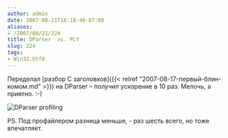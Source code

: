 ```yaml
---
author: admin
date: 2007-08-21T16:18:40-07:00
aliases:
- /2007/08/21/224
title: DParser  vs. PLY
slug: 224
tags:
- Win32.Utf8
---
```


Переделал [разбор С заголовков]({{< relref "2007-08-17-первый-блин-комом.md" >}}) на DParser – получил ускорение в 10 раз. Мелочь, а приятно. :-)

![DParser profiling](/2007/08/dparser_profile_output.png)

PS. Под профайлером разница меньше, - раз шесть всего, но тоже впечатляет. 
